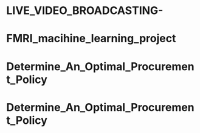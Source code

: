 # LIVE_VIDEO_BROADCASTING-
# FMRI_macihine_learning_project
# Determine_An_Optimal_Procurement_Policy
# Determine_An_Optimal_Procurement_Policy
